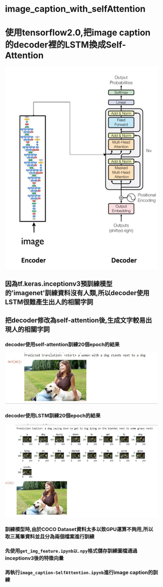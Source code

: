 # image_caption_with_selfAttention

# 使用tensorflow2.0,把image caption的decoder裡的LSTM換成Self-Attention
![image](https://github.com/funpi89/image_caption_with_selfAttention/blob/master/model.jpg)

## 因為tf.keras.inceptionv3預訓練模型的'imagenet'訓練資料沒有人類,所以decoder使用LSTM很難產生出人的相關字詞
## 把decoder修改為self-attention後,生成文字較易出現人的相關字詞
### decoder使用self-attention訓練20個epoch的結果
![image](https://github.com/funpi89/image_caption_with_selfAttention/blob/master/att.JPG)

### decoder使用LSTM訓練20個epoch的結果
![image](https://github.com/funpi89/image_caption_with_selfAttention/blob/master/noatt.JPG)

### 訓練模型時,由於COCO Dataset資料太多以致GPU運算不夠用,所以取三萬筆資料並且分為兩個檔案進行訓練
### 先使用`get_img_feature.ipynb以.npy`格式儲存訓練圖檔通過inceptionv3後的特徵向量
### 再執行`image_caption-SelfAttention.ipynb`進行image caption的訓練
